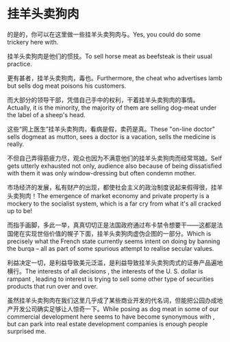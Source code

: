 # 挂羊头卖狗肉

<p><span class="chinese">的是的，你可以在这里做一些挂羊头卖狗肉与。</span><span class="english">Yes, you could do some trickery here with.</span></p>

<p><span class="chinese">挂羊头卖狗肉是他们的惯技。</span><span class="english">To sell horse meat as beefsteak is their usual practice.</span></p>

<p><span class="chinese">更有甚者，挂羊头卖狗肉，毒也。</span><span class="english">Furthermore, the cheat who advertises lamb but sells dog meat poisons his customers.</span></p>

<p><span class="chinese">而大部分的领导干部，凭借自己手中的权利，干着挂羊头卖狗肉的事情。</span><span class="english">Actually, it is the minority, the majority of them are selling dog-meat under the label of a sheep's head.</span></p>

<p><span class="chinese">这些“网上医生”挂羊头卖狗肉，看病是假，卖药是真。</span><span class="english">These "on-line doctor" sells dogmeat as mutton, sees a doctor is a vacation, sells the medicine is really.</span></p>

<p><span class="chinese">不但自己弄得筋疲力尽，观众也因为不满意他们的挂羊头卖狗肉而经常骂娘。</span><span class="english">Self gets utterly exhausted not only, audience also because of being dissatisfied with them it was only window-dressing but often condemn mother.</span></p>

<p><span class="chinese">市场经济的发展，私有财产的出现，都使社会主义的政治制度说起来假得很，挂羊头卖狗肉！</span><span class="english">The emergence of market economy and private property is a mockery to the socialist system, which is a far cry from what it's all cracked up to be!</span></p>

<p><span class="chinese">而指手画脚，多此一举，真真切切正是法国政府通过布卡禁令想要干——这都是法国佬在实现世俗价值的幌子下面，挂羊头卖狗肉虚伪企图的一部分。</span><span class="english">Which is precisely what the French state currently seems intent on doing by banning the burqa – all as part of some spurious attempt to realise secular values.</span></p>

<p><span class="chinese">利益决定一切，是利益导致美元泛滥，是利益导致挂羊头卖狗肉式的证券产品遍地横行。</span><span class="english">The interests of all decisions , the interests of the U. S. dollar is rampant , leading to interest is trying to sell some other type of securities products that run over and over.</span></p>

<p><span class="chinese">虽然挂羊头卖狗肉在我们这里几乎成了某些商业开发的代名词，但能把公园办成地产开发公司确实足够让人惊奇一下。</span><span class="english">While posing as dog meat in some of our commercial development here seems to have become synonymous with , but can park into real estate development companies is enough people surprised me.</span></p>


